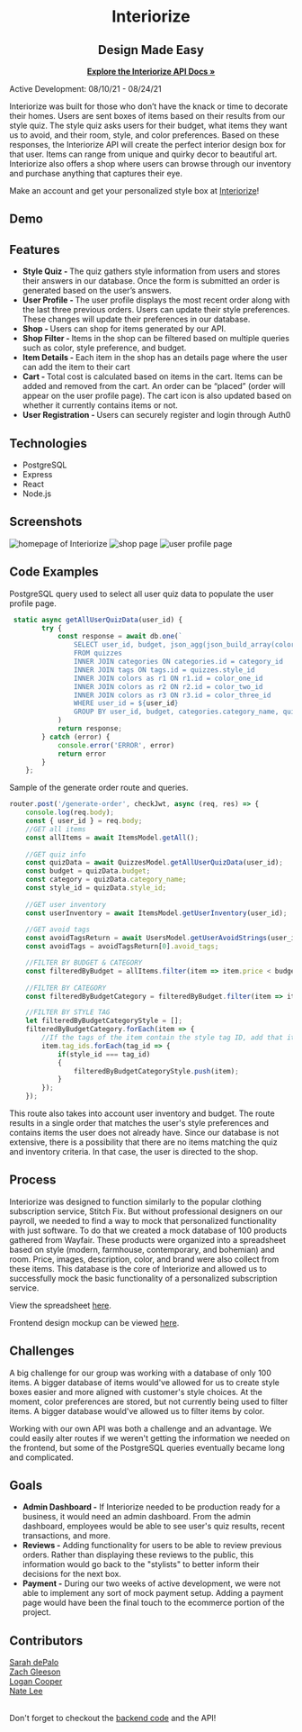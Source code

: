<h1 align= "center">
Interiorize
</h1>

<h2 align="center">Design Made Easy</h2>   
<p align="center">
  <a href="https://github.com/natelee3/interiorize-backend"><strong>Explore the Interiorize API Docs »</strong></a>
</p>
<p>
Active Development: 08/10/21 - 08/24/21
</p>
<p>
Interiorize was built for those who don’t have the knack or time to decorate their homes. Users are sent boxes of items based on their results from our style quiz. The style quiz asks users for their budget, what items they want us to avoid, and their room, style, and color preferences. Based on these responses, the Interiorize API will create the perfect interior design box for that user. Items can range from unique and quirky decor to beautiful art. Interiorize also offers a shop where users can browse through our inventory and purchase anything that captures their eye.
</p>
<p>
Make an account and get your personalized style box at <a href="https://interiorize.design/">Interiorize</a>!
</p>

## Demo

## Features
<ul>
<li><strong>Style Quiz - </strong>The quiz gathers style information from users and stores their answers in our database. Once the form is submitted an order is generated based on the user’s answers.</li>
<li><strong>User Profile - </strong>The user profile displays the most recent order along with the last three previous orders. Users can update their style preferences. These changes will update their preferences in our database.</li>
<li><strong>Shop - </strong>Users can shop for items generated by our API.</li>
<li><strong>Shop Filter - </strong>Items in the shop can be filtered based on multiple queries such as color, style preference, and budget.</li>
<li><strong>Item Details - </strong>Each item in the shop has an details page where the user can add the item to their cart </li>
<li><strong>Cart - </strong>Total cost is calculated based on items in the cart. Items can be added and removed from the cart. An order can be “placed” (order will appear on the user profile page). The cart icon is also updated based on whether it currently contains items or not.</li>
<li><strong>User Registration - </strong>Users can securely register and login through Auth0 </li>

</ul>

## Technologies
<ul>
<li>PostgreSQL</li>
<li>Express</li>
<li>React</li>
<li>Node.js</li>
</ul>

## Screenshots
![homepage of Interiorize](./public/homepageScreenshot.png)
![shop page](./public/shop.png)
![user profile page](./public/userProfile.png)

## Code Examples
PostgreSQL query used to select all user quiz data to populate the user profile page.
``` javascript 
 static async getAllUserQuizData(user_id) {
        try {
            const response = await db.one(`
                SELECT user_id, budget, json_agg(json_build_array(color_one_id, color_two_id, color_three_id)) as colors, r1.color_name as color1, r2.color_name as color2, r3.color_name as color3, category_id, categories.category_name, style_id, tag_description as style_name 
                FROM quizzes
                INNER JOIN categories ON categories.id = category_id
                INNER JOIN tags ON tags.id = quizzes.style_id
                INNER JOIN colors as r1 ON r1.id = color_one_id
                INNER JOIN colors as r2 ON r2.id = color_two_id
                INNER JOIN colors as r3 ON r3.id = color_three_id
                WHERE user_id = ${user_id}
                GROUP BY user_id, budget, categories.category_name, quizzes.category_id, r1.color_name, r2.color_name, r3.color_name, tag_description, style_id; `
            )
            return response;
        } catch (error) {
            console.error('ERROR', error)
            return error
        }
    };
```
Sample of the generate order route and queries.
```javascript
router.post('/generate-order', checkJwt, async (req, res) => {
    console.log(req.body);
    const { user_id } = req.body;
    //GET all items
    const allItems = await ItemsModel.getAll();
    
    //GET quiz info
    const quizData = await QuizzesModel.getAllUserQuizData(user_id);
    const budget = quizData.budget;
    const category = quizData.category_name;
    const style_id = quizData.style_id;
    
    //GET user inventory
    const userInventory = await ItemsModel.getUserInventory(user_id);
    
    //GET avoid tags
    const avoidTagsReturn = await UsersModel.getUserAvoidStrings(user_id);
    const avoidTags = avoidTagsReturn[0].avoid_tags;

    //FILTER BY BUDGET & CATEGORY
    const filteredByBudget = allItems.filter(item => item.price < budget);
    
    //FILTER BY CATEGORY
    const filteredByBudgetCategory = filteredByBudget.filter(item => item.category_name === category);

    //FILTER BY STYLE TAG
    let filteredByBudgetCategoryStyle = [];
    filteredByBudgetCategory.forEach(item => {
        //If the tags of the item contain the style tag ID, add that item to the new list
        item.tag_ids.forEach(tag_id => {
            if(style_id === tag_id)
            {
                filteredByBudgetCategoryStyle.push(item);
            }
        });
    }); 
```
This route also takes into account user inventory and budget. The route results in a single order that matches the user's style preferences and contains items the user does not already have. Since our database is not extensive, there is a possibility that there are no items matching the quiz and inventory criteria. In that case, the user is directed to the shop.

## Process
<p>
Interiorize was designed to function similarly to the popular clothing subscription service, Stitch Fix. But without professional designers on our payroll, we needed to find a way to mock that personalized functionality with just software. To do that we created a mock database of 100 products gathered from Wayfair. These products were organized into a spreadsheet based on style (modern, farmhouse, contemporary, and bohemian) and room. Price, images, description, color, and brand were also collect from these items. This database is the core of Interiorize and allowed us to successfully mock the basic functionality of a personalized subscription service.
</p>
<p>View the spreadsheet <a href="https://docs.google.com/spreadsheets/d/1ru5krQQjEa66y6xwguIUm4_JMwNrWN1gAIL9b8eHNOk/edit?usp=sharing">here</a>.</p>
<p>Frontend design mockup can be viewed <a href="https://www.canva.com/design/DAEmu5jJqUg/tvbk3hckIqgr0xSnjSxYqQ/view?utm_content=DAEmu5jJqUg&utm_campaign=designshare&utm_medium=link&utm_source=sharebutton">here</a>.<p>

## Challenges
<p>
A big challenge for our group was working with a database of only 100 items. A bigger database of items would've allowed for us to create style boxes easier and more aligned with customer's style choices. At the moment, color preferences are stored, but not currently being used to filter items. A bigger database would've allowed us to filter items by color.  </p>
<p>
Working with our own API was both a challenge and an advantage. We could easily alter routes if we weren't getting the information we needed on the frontend, but some of the PostgreSQL queries eventually became long and complicated.</p>

## Goals
<ul>
<li><strong>Admin Dashboard -</strong> If Interiorize needed to be production ready for a business, it would need an admin dashboard. From the admin dashboard, employees would be able to see user's quiz results, recent transactions, and more. 
</li>
<li><strong>Reviews -</strong> Adding functionality for users to be able to review previous orders. Rather than displaying these reviews to the public, this information would go back to the "stylists" to better inform their decisions for the next box.</li>
<li><strong>Payment -</strong> During our two weeks of active development, we were not able to implement any sort of mock payment setup. Adding a payment page would have been the final touch to the ecommerce portion of the project.</li>
</ul>

## Contributors
<a href="https://github.com/sarahdepalo">Sarah dePalo</a>
</br>
<a href="https://github.com/zach-a-g">Zach Gleeson</a>
</br>
<a href="https://github.com/logancooper">Logan Cooper</a>
</br>
<a href="https://github.com/natelee3">Nate Lee</a>
</br>
</br>
<p>Don't forget to checkout the <a href="https://github.com/natelee3/interiorize-backend">backend code</a> and the API! </p>

